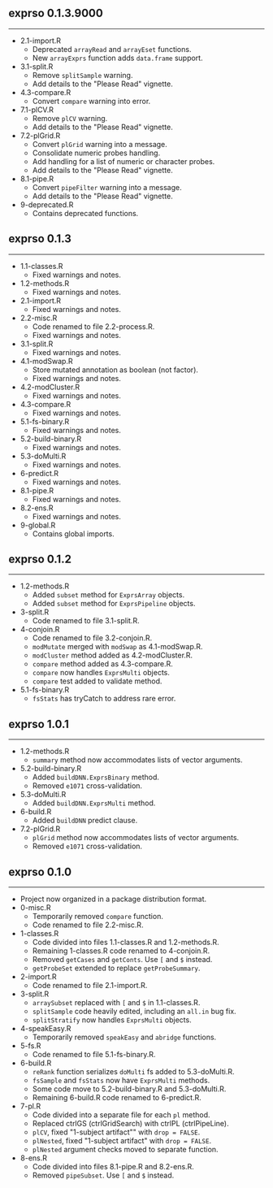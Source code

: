 ## exprso 0.1.3.9000
---------------------
* 2.1-import.R
  * Deprecated `arrayRead` and `arrayEset` functions.
  * New `arrayExprs` function adds `data.frame` support.
* 3.1-split.R
  * Remove `splitSample` warning.
  * Add details to the "Please Read" vignette.
* 4.3-compare.R
  * Convert `compare` warning into error.
* 7.1-plCV.R
  * Remove `plCV` warning.
  * Add details to the "Please Read" vignette.
* 7.2-plGrid.R
  * Convert `plGrid` warning into a message.
  * Consolidate numeric probes handling.
  * Add handling for a list of numeric or character probes.
  * Add details to the "Please Read" vignette.
* 8.1-pipe.R
  * Convert `pipeFilter` warning into a message.
  * Add details to the "Please Read" vignette.
* 9-deprecated.R
  * Contains deprecated functions.

## exprso 0.1.3
---------------------
* 1.1-classes.R
  * Fixed warnings and notes.
* 1.2-methods.R
  * Fixed warnings and notes.
* 2.1-import.R
  * Fixed warnings and notes.
* 2.2-misc.R
  * Code renamed to file 2.2-process.R.
  * Fixed warnings and notes.
* 3.1-split.R
  * Fixed warnings and notes.
* 4.1-modSwap.R
  * Store mutated annotation as boolean (not factor).
  * Fixed warnings and notes.
* 4.2-modCluster.R
  * Fixed warnings and notes.
* 4.3-compare.R
  * Fixed warnings and notes.
* 5.1-fs-binary.R
  * Fixed warnings and notes.
* 5.2-build-binary.R
  * Fixed warnings and notes.
* 5.3-doMulti.R
  * Fixed warnings and notes.
* 6-predict.R
  * Fixed warnings and notes.
* 8.1-pipe.R
  * Fixed warnings and notes.
* 8.2-ens.R
  * Fixed warnings and notes.
* 9-global.R
  * Contains global imports.

## exprso 0.1.2
---------------------
* 1.2-methods.R
  * Added `subset` method for `ExprsArray` objects.
  * Added `subset` method for `ExprsPipeline` objects.
* 3-split.R
  * Code renamed to file 3.1-split.R.
* 4-conjoin.R
  * Code renamed to file 3.2-conjoin.R.
  * `modMutate` merged with `modSwap` as 4.1-modSwap.R.
  * `modCluster` method added as 4.2-modCluster.R.
  * `compare` method added as 4.3-compare.R.
  * `compare` now handles `ExprsMulti` objects.
  * `compare` test added to validate method.
* 5.1-fs-binary.R
  * `fsStats` has tryCatch to address rare error.

## exprso 1.0.1
---------------------
* 1.2-methods.R
  * `summary` method now accommodates lists of vector arguments.
* 5.2-build-binary.R
  * Added `buildDNN.ExprsBinary` method.
  * Removed `e1071` cross-validation.
* 5.3-doMulti.R
  * Added `buildDNN.ExprsMulti` method.
* 6-build.R
  * Added `buildDNN` predict clause.
* 7.2-plGrid.R
  * `plGrid` method now accommodates lists of vector arguments.
  * Removed `e1071` cross-validation.

## exprso 0.1.0
---------------------
* Project now organized in a package distribution format.
* 0-misc.R
  * Temporarily removed `compare` function.
  * Code renamed to file 2.2-misc.R.
* 1-classes.R
  * Code divided into files 1.1-classes.R and 1.2-methods.R.
  * Remaining 1-classes.R code renamed to 4-conjoin.R.
  * Removed `getCases` and `getConts`. Use `[` and `$` instead.
  * `getProbeSet` extended to replace `getProbeSummary`.
* 2-import.R
  * Code renamed to file 2.1-import.R.
* 3-split.R
  * `arraySubset` replaced with `[` and `$` in 1.1-classes.R.
  * `splitSample` code heavily edited, including an `all.in` bug fix.
  * `splitStratify` now handles `ExprsMulti` objects.
* 4-speakEasy.R
  * Temporarily removed `speakEasy` and `abridge` functions.
* 5-fs.R
  * Code renamed to file 5.1-fs-binary.R.
* 6-build.R
  * `reRank` function serializes `doMulti` fs added to 5.3-doMulti.R.
  * `fsSample` and `fsStats` now have `ExprsMulti` methods.
  * Some code move to 5.2-build-binary.R and 5.3-doMulti.R.
  * Remaining 6-build.R code renamed to 6-predict.R.
* 7-pl.R
  * Code divided into a separate file for each `pl` method.
  * Replaced ctrlGS (ctrlGridSearch) with ctrlPL (ctrlPipeLine).
  * `plCV`, fixed "1-subject artifact"" with `drop = FALSE`.
  * `plNested`, fixed "1-subject artifact" with `drop = FALSE`.
  * `plNested` argument checks moved to separate function.
* 8-ens.R
  * Code divided into files 8.1-pipe.R and 8.2-ens.R.
  * Removed `pipeSubset`. Use `[` and `$` instead.
